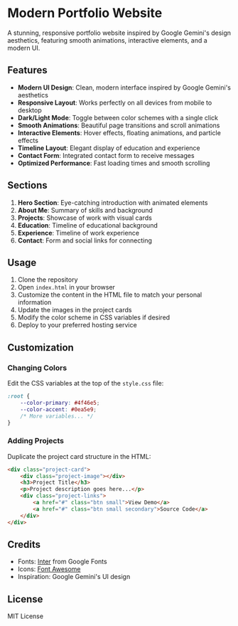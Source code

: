 # Modern Portfolio Website 

A stunning, responsive portfolio website inspired by Google Gemini's design aesthetics, featuring smooth animations, interactive elements, and a modern UI.

## Features

- **Modern UI Design**: Clean, modern interface inspired by Google Gemini's aesthetics
- **Responsive Layout**: Works perfectly on all devices from mobile to desktop
- **Dark/Light Mode**: Toggle between color schemes with a single click
- **Smooth Animations**: Beautiful page transitions and scroll animations
- **Interactive Elements**: Hover effects, floating animations, and particle effects
- **Timeline Layout**: Elegant display of education and experience
- **Contact Form**: Integrated contact form to receive messages
- **Optimized Performance**: Fast loading times and smooth scrolling

## Sections

1. **Hero Section**: Eye-catching introduction with animated elements
2. **About Me**: Summary of skills and background
3. **Projects**: Showcase of work with visual cards
4. **Education**: Timeline of educational background
5. **Experience**: Timeline of work experience
6. **Contact**: Form and social links for connecting

## Usage

1. Clone the repository
2. Open `index.html` in your browser
3. Customize the content in the HTML file to match your personal information
4. Update the images in the project cards
5. Modify the color scheme in CSS variables if desired
6. Deploy to your preferred hosting service

## Customization

### Changing Colors

Edit the CSS variables at the top of the `style.css` file:

```css
:root {
    --color-primary: #4f46e5;
    --color-accent: #0ea5e9;
    /* More variables... */
}
```

### Adding Projects

Duplicate the project card structure in the HTML:

```html
<div class="project-card">
    <div class="project-image"></div>
    <h3>Project Title</h3>
    <p>Project description goes here...</p>
    <div class="project-links">
        <a href="#" class="btn small">View Demo</a>
        <a href="#" class="btn small secondary">Source Code</a>
    </div>
</div>
```

## Credits

- Fonts: [Inter](https://fonts.google.com/specimen/Inter) from Google Fonts
- Icons: [Font Awesome](https://fontawesome.com/)
- Inspiration: Google Gemini's UI design

## License

MIT License 